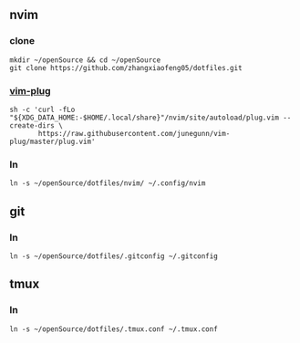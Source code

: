 ## nvim
### clone
```
mkdir ~/openSource && cd ~/openSource
git clone https://github.com/zhangxiaofeng05/dotfiles.git
```
### [vim-plug](https://github.com/junegunn/vim-plug#unix-linux)
```
sh -c 'curl -fLo "${XDG_DATA_HOME:-$HOME/.local/share}"/nvim/site/autoload/plug.vim --create-dirs \
       https://raw.githubusercontent.com/junegunn/vim-plug/master/plug.vim'
```
### ln
```
ln -s ~/openSource/dotfiles/nvim/ ~/.config/nvim
```

## git
### ln
```
ln -s ~/openSource/dotfiles/.gitconfig ~/.gitconfig
```

## tmux
### ln
```
ln -s ~/openSource/dotfiles/.tmux.conf ~/.tmux.conf
```
